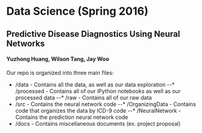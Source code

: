 # Data Science (Spring 2016)
## Predictive Disease Diagnostics Using Neural Networks
#### Yuzhong Huang, Wilson Tang, Jay Woo

Our repo is organized into three main files:
- /data - Contains all the data, as well as our data exploration
--* /processed - Contains all of our iPython notebooks as well as our processed data
--* /raw - Contains all of our raw data
- /src - Contains the neural network code
--* /OrganizingData - Contains code that organizes the data by ICD-9 code
--* /NeuralNetwork - Contains the prediction neural network code
- /docs - Contains miscellaneous documents (ex. project proposal)
